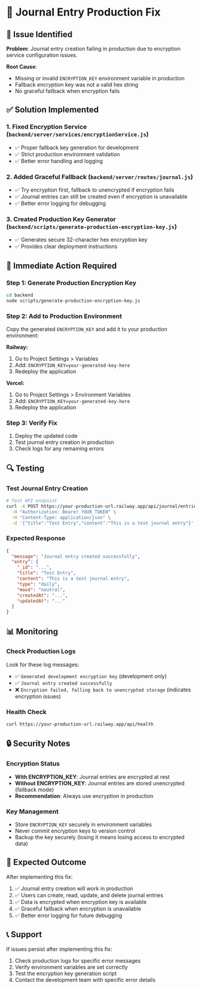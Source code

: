 # 🔧 Journal Entry Production Fix

## 🚨 Issue Identified

**Problem**: Journal entry creation failing in production due to encryption service configuration issues.

**Root Cause**: 
- Missing or invalid `ENCRYPTION_KEY` environment variable in production
- Fallback encryption key was not a valid hex string
- No graceful fallback when encryption fails

## ✅ Solution Implemented

### 1. Fixed Encryption Service (`backend/server/services/encryptionService.js`)
- ✅ Proper fallback key generation for development
- ✅ Strict production environment validation
- ✅ Better error handling and logging

### 2. Added Graceful Fallback (`backend/server/routes/journal.js`)
- ✅ Try encryption first, fallback to unencrypted if encryption fails
- ✅ Journal entries can still be created even if encryption is unavailable
- ✅ Better error logging for debugging

### 3. Created Production Key Generator (`backend/scripts/generate-production-encryption-key.js`)
- ✅ Generates secure 32-character hex encryption key
- ✅ Provides clear deployment instructions

## 🚀 Immediate Action Required

### Step 1: Generate Production Encryption Key
```bash
cd backend
node scripts/generate-production-encryption-key.js
```

### Step 2: Add to Production Environment
Copy the generated `ENCRYPTION_KEY` and add it to your production environment:

**Railway:**
1. Go to Project Settings > Variables
2. Add: `ENCRYPTION_KEY=your-generated-key-here`
3. Redeploy the application

**Vercel:**
1. Go to Project Settings > Environment Variables
2. Add: `ENCRYPTION_KEY=your-generated-key-here`
3. Redeploy the application

### Step 3: Verify Fix
1. Deploy the updated code
2. Test journal entry creation in production
3. Check logs for any remaining errors

## 🔍 Testing

### Test Journal Entry Creation
```bash
# Test API endpoint
curl -X POST https://your-production-url.railway.app/api/journal/entries \
  -H "Authorization: Bearer YOUR_TOKEN" \
  -H "Content-Type: application/json" \
  -d '{"title":"Test Entry","content":"This is a test journal entry"}'
```

### Expected Response
```json
{
  "message": "Journal entry created successfully",
  "entry": {
    "_id": "...",
    "title": "Test Entry",
    "content": "This is a test journal entry",
    "type": "daily",
    "mood": "neutral",
    "createdAt": "...",
    "updatedAt": "..."
  }
}
```

## 📊 Monitoring

### Check Production Logs
Look for these log messages:
- ✅ `Generated development encryption key` (development only)
- ✅ `Journal entry created successfully`
- ❌ `Encryption failed, falling back to unencrypted storage` (indicates encryption issues)

### Health Check
```bash
curl https://your-production-url.railway.app/api/health
```

## 🔒 Security Notes

### Encryption Status
- **With ENCRYPTION_KEY**: Journal entries are encrypted at rest
- **Without ENCRYPTION_KEY**: Journal entries are stored unencrypted (fallback mode)
- **Recommendation**: Always use encryption in production

### Key Management
- Store `ENCRYPTION_KEY` securely in environment variables
- Never commit encryption keys to version control
- Backup the key securely (losing it means losing access to encrypted data)

## 🎯 Expected Outcome

After implementing this fix:
1. ✅ Journal entry creation will work in production
2. ✅ Users can create, read, update, and delete journal entries
3. ✅ Data is encrypted when encryption key is available
4. ✅ Graceful fallback when encryption is unavailable
5. ✅ Better error logging for future debugging

## 📞 Support

If issues persist after implementing this fix:
1. Check production logs for specific error messages
2. Verify environment variables are set correctly
3. Test the encryption key generation script
4. Contact the development team with specific error details

